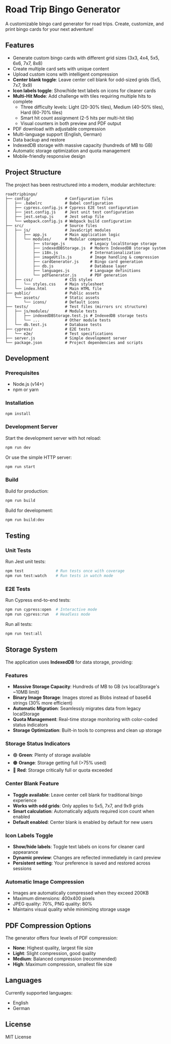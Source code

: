 # Road Trip Bingo Generator

A customizable bingo card generator for road trips. Create, customize, and print bingo cards for your next adventure!

## Features

- Generate custom bingo cards with different grid sizes (3x3, 4x4, 5x5, 6x6, 7x7, 8x8)
- Create multiple card sets with unique content
- Upload custom icons with intelligent compression
- **Center blank toggle**: Leave center cell blank for odd-sized grids (5x5, 7x7, 9x9)
- **Icon labels toggle**: Show/hide text labels on icons for cleaner cards
- **Multi-Hit Mode**: Add challenge with tiles requiring multiple hits to complete
  - Three difficulty levels: Light (20-30% tiles), Medium (40-50% tiles), Hard (60-70% tiles)
  - Smart hit count assignment (2-5 hits per multi-hit tile)
  - Visual counters in both preview and PDF output
- PDF download with adjustable compression
- Multi-language support (English, German)
- Data backup and restore
- IndexedDB storage with massive capacity (hundreds of MB to GB)
- Automatic storage optimization and quota management
- Mobile-friendly responsive design

## Project Structure

The project has been restructured into a modern, modular architecture:

```
roadtripbingo/
├── config/               # Configuration files
│   ├── .babelrc          # Babel configuration
│   ├── cypress.config.js # Cypress E2E test configuration
│   ├── jest.config.js    # Jest unit test configuration
│   ├── jest.setup.js     # Jest setup file
│   └── webpack.config.js # Webpack build configuration
├── src/                  # Source files
│   ├── js/               # JavaScript modules
│   │   ├── app.js        # Main application logic
│   │   └── modules/      # Modular components
│   │       ├── storage.js           # Legacy localStorage storage
│   │       ├── indexedDBStorage.js  # Modern IndexedDB storage system
│   │       ├── i18n.js              # Internationalization 
│   │       ├── imageUtils.js        # Image handling & compression
│   │       ├── cardGenerator.js     # Bingo card generation
│   │       ├── db.js                # Database layer
│   │       ├── languages.js         # Language definitions
│   │       └── pdfGenerator.js      # PDF generation
│   ├── css/              # CSS styles
│   │   └── styles.css    # Main stylesheet
│   └── index.html        # Main HTML file
├── public/               # Public assets
│   └── assets/           # Static assets
│       └── icons/        # Default icons
├── tests/                # Test files (mirrors src structure)
│   ├── js/modules/       # Module tests
│   │   ├── indexedDBStorage.test.js # IndexedDB storage tests
│   │   └── ...           # Other module tests
│   └── db.test.js        # Database tests
├── cypress/              # E2E tests
│   └── e2e/              # Test specifications
├── server.js             # Simple development server
└── package.json          # Project dependencies and scripts
```

## Development

### Prerequisites

- Node.js (v14+)
- npm or yarn

### Installation

```bash
npm install
```

### Development Server

Start the development server with hot reload:

```bash
npm run dev
```

Or use the simple HTTP server:

```bash
npm run start
```

### Build

Build for production:

```bash
npm run build
```

Build for development:

```bash
npm run build:dev
```

## Testing

### Unit Tests

Run Jest unit tests:

```bash
npm test              # Run tests once with coverage
npm run test:watch    # Run tests in watch mode
```

### E2E Tests

Run Cypress end-to-end tests:

```bash
npm run cypress:open  # Interactive mode
npm run cypress:run   # Headless mode
```

Run all tests:

```bash
npm run test:all
```

## Storage System

The application uses **IndexedDB** for data storage, providing:

### Features
- **Massive Storage Capacity**: Hundreds of MB to GB (vs localStorage's ~10MB limit)
- **Binary Image Storage**: Images stored as Blobs instead of base64 strings (30% more efficient)
- **Automatic Migration**: Seamlessly migrates data from legacy localStorage
- **Quota Management**: Real-time storage monitoring with color-coded status indicators
- **Storage Optimization**: Built-in tools to compress and clean up storage

### Storage Status Indicators
- 🟢 **Green**: Plenty of storage available
- 🟠 **Orange**: Storage getting full (>75% used)  
- 🔴 **Red**: Storage critically full or quota exceeded

### Center Blank Feature
- **Toggle available**: Leave center cell blank for traditional bingo experience
- **Works with odd grids**: Only applies to 5x5, 7x7, and 9x9 grids
- **Smart calculation**: Automatically adjusts required icon count when enabled
- **Default enabled**: Center blank is enabled by default for new users

### Icon Labels Toggle
- **Show/hide labels**: Toggle text labels on icons for cleaner card appearance
- **Dynamic preview**: Changes are reflected immediately in card preview
- **Persistent setting**: Your preference is saved and restored across sessions

### Automatic Image Compression
- Images are automatically compressed when they exceed 200KB
- Maximum dimensions: 400x400 pixels
- JPEG quality: 70%, PNG quality: 80%
- Maintains visual quality while minimizing storage usage

## PDF Compression Options

The generator offers four levels of PDF compression:

- **None**: Highest quality, largest file size
- **Light**: Slight compression, good quality
- **Medium**: Balanced compression (recommended)
- **High**: Maximum compression, smallest file size

## Languages

Currently supported languages:
- English
- German

## License

MIT License
